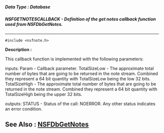 ##### Data Type : Database
##### NSFGETNOTESCALLBACK - Definition of the get notes callback function used from NSFDbGetNotes.
---
```
#include <nsfnote.h>
```
**Description :**

This callback function is implemented with the following parameters:  

inputs:
Param - Callback parameter.
TotalSizeLow - The approximate total number of bytes that are going to be 
returned in the note stream.  Combined they represent a 64 bit quantity with 
TotalSizeLow being the low 32 bits.
TotalSizeHigh - The approximate total number of bytes that are going to be 
returned in the note stream.  Combined they represent a 64 bit quantity with 
TotalSizeHigh being the upper 32 bits.

outputs: 
STATUS - Status of the call: NOERROR. Any other status indicates an error 
condition.

**See Also :**
[NSFDbGetNotes](/reference/Func/NSFDbGetNotes)
---
